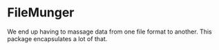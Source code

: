 # FileMunger
We end up having to massage data from one file format to another. This package encapsulates a lot of that.
